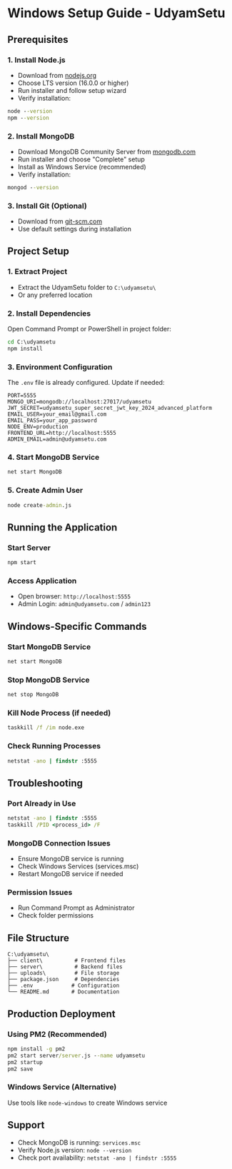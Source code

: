 # Windows Setup Guide - UdyamSetu

## Prerequisites

### 1. Install Node.js
- Download from [nodejs.org](https://nodejs.org/)
- Choose LTS version (16.0.0 or higher)
- Run installer and follow setup wizard
- Verify installation:
```cmd
node --version
npm --version
```

### 2. Install MongoDB
- Download MongoDB Community Server from [mongodb.com](https://www.mongodb.com/try/download/community)
- Run installer and choose "Complete" setup
- Install as Windows Service (recommended)
- Verify installation:
```cmd
mongod --version
```

### 3. Install Git (Optional)
- Download from [git-scm.com](https://git-scm.com/download/win)
- Use default settings during installation

## Project Setup

### 1. Extract Project
- Extract the UdyamSetu folder to `C:\udyamsetu\`
- Or any preferred location

### 2. Install Dependencies
Open Command Prompt or PowerShell in project folder:
```cmd
cd C:\udyamsetu
npm install
```

### 3. Environment Configuration
The `.env` file is already configured. Update if needed:
```
PORT=5555
MONGO_URI=mongodb://localhost:27017/udyamsetu
JWT_SECRET=udyamsetu_super_secret_jwt_key_2024_advanced_platform
EMAIL_USER=your_email@gmail.com
EMAIL_PASS=your_app_password
NODE_ENV=production
FRONTEND_URL=http://localhost:5555
ADMIN_EMAIL=admin@udyamsetu.com
```

### 4. Start MongoDB Service
```cmd
net start MongoDB
```

### 5. Create Admin User
```cmd
node create-admin.js
```

## Running the Application

### Start Server
```cmd
npm start
```

### Access Application
- Open browser: `http://localhost:5555`
- Admin Login: `admin@udyamsetu.com` / `admin123`

## Windows-Specific Commands

### Start MongoDB Service
```cmd
net start MongoDB
```

### Stop MongoDB Service
```cmd
net stop MongoDB
```

### Kill Node Process (if needed)
```cmd
taskkill /f /im node.exe
```

### Check Running Processes
```cmd
netstat -ano | findstr :5555
```

## Troubleshooting

### Port Already in Use
```cmd
netstat -ano | findstr :5555
taskkill /PID <process_id> /F
```

### MongoDB Connection Issues
- Ensure MongoDB service is running
- Check Windows Services (services.msc)
- Restart MongoDB service if needed

### Permission Issues
- Run Command Prompt as Administrator
- Check folder permissions

## File Structure
```
C:\udyamsetu\
├── client\          # Frontend files
├── server\          # Backend files
├── uploads\         # File storage
├── package.json     # Dependencies
├── .env            # Configuration
└── README.md       # Documentation
```

## Production Deployment

### Using PM2 (Recommended)
```cmd
npm install -g pm2
pm2 start server/server.js --name udyamsetu
pm2 startup
pm2 save
```

### Windows Service (Alternative)
Use tools like `node-windows` to create Windows service

## Support
- Check MongoDB is running: `services.msc`
- Verify Node.js version: `node --version`
- Check port availability: `netstat -ano | findstr :5555`